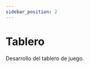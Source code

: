 ```yaml
---
sidebar_position: 2
---
```


# Tablero

Desarrollo del tablero de juego.

<object width="100%" height="500 px" data="/pdf/tablero1.pdf"></object>
